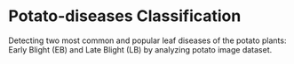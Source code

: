 # Potato-diseases Classification 
Detecting two most common and popular leaf diseases of the potato plants: Early Blight (EB) and Late Blight (LB) by analyzing potato image dataset.
